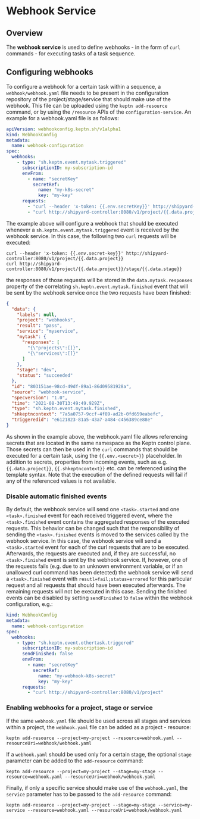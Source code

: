 # Webhook Service 

## Overview

The **webhook service** is used to define webhooks - in the form of `curl` commands - for executing tasks of a task sequence.

## Configuring webhooks

To configure a webhook for a certain task within a sequence, a `webhook/webhook.yaml` file needs to be present in the 
configuration repository of the project/stage/service that should make use of the webhook. This file can be uploaded using the `keptn add-resource` command, 
or by using the `/resource` APIs of the `configuration-service`. An example for a webhook.yaml file is as follows:

```yaml
apiVersion: webhookconfig.keptn.sh/v1alpha1
kind: WebhookConfig
metadata:
  name: webhook-configuration
spec:
  webhooks:
    - type: "sh.keptn.event.mytask.triggered"
      subscriptionID: my-subscription-id
      envFrom: 
        - name: "secretKey"
          secretRef:
            name: "my-k8s-secret"
            key: "my-key"
      requests:
        - "curl --header 'x-token: {{.env.secretKey}}' http://shipyard-controller:8080/v1/project/{{.data.project}}"
        - "curl http://shipyard-controller:8080/v1/project/{{.data.project}}/stage/{{.data.stage}}"
```

The example above will configure a webhook that should be executed whenever a `sh.keptn.event.mytask.triggered` event is received by the webhook service.
In this case, the following two `curl` requests will be executed:

```
curl --header 'x-token: {{.env.secret-key}}' http://shipyard-controller:8080/v1/project/{{.data.project}}
curl http://shipyard-controller:8080/v1/project/{{.data.project}}/stage/{{.data.stage}}
```

the responses of those requests will be stored in the `data.mytask.responses` property of the correlating 
`sh.keptn.event.mytask.finished` event that will be sent by the webhook service once the two requests have been finished:

```json
{
  "data": {
    "labels": null,
    "project": "webhooks",
    "result": "pass",
    "service": "myservice",
    "mytask": {
      "responses": [
        "{\"projects\":[]}",
        "{\"services\":[]}"
      ]
    },
    "stage": "dev",
    "status": "succeeded"
  },
  "id": "803151ae-98cd-49df-89a1-86d09581928a",
  "source": "webhook-service",
  "specversion": "1.0",
  "time": "2021-08-30T13:49:49.929Z",
  "type": "sh.keptn.event.mytask.finished",
  "shkeptncontext": "7a5a0757-9ccf-4f89-ad2b-0fd659eabefc",
  "triggeredid": "e6121823-81a5-43a7-a484-c456389ce88e"
}
```

As shown in the example above, the webhook.yaml file allows referencing secrets that are located in the same namespace as the 
Keptn control plane. Those secrets can then be used in the `curl` commands that should be executed for a certain task, using the `{{.env.<secret>}}` placeholder.
In addition to secrets, properties from incoming events, such as e.g. `{{.data.project}}`, `{{.shkeptncontext}}` etc. can be referenced using the template syntax.
Note that the execution of the defined requests will fail if any of the referenced values is not available.

### Disable automatic finished events

By default, the webhook service will send one `<task>.started` and one `<task>.finished` event for each received triggered event, where the `<task>.finished` event contains the aggregated responses 
of the executed requests. This behavior can be changed such that the responsibility of sending the `<task>.finished` events is moved to the services called by the webhook service. In this case,
the webhook service will send a `<task>.started` event for each of the curl requests that are to be executed. Afterwards, the requests are executed and, if they are successful, no `<task>.finished` event is sent by the webhook service.
If, however, one of the requests fails (e.g. due to an unknown environment variable, or if an unallowed curl command has been detected) the webhook service will send a `<task>.finished` event with `resutl=fail;status=errored` for this particular request and all requests that should have been executed afterwards. The remaining requests will not be executed in this case.
Sending the finished events can be disabled by setting `sendFinished` to `false` within the webhook configuration, e.g.:

```yaml
kind: WebhookConfig
metadata:
  name: webhook-configuration
spec:
  webhooks:
    - type: "sh.keptn.event.othertask.triggered"
      subscriptionID: my-subscription-id
      sendFinished: false
      envFrom: 
        - name: "secretKey"
          secretRef:
            name: "my-webhook-k8s-secret"
            key: "my-key"
      requests:
        - "curl http://shipyard-controller:8080/v1/project"
```

### Enabling webhooks for a project, stage or service

If the same `webhook.yaml` file should be used across all stages and services within a project, the `webhook.yaml` file can be added as a project - resource:

```
keptn add-resource --project=my-project --resource=webhook.yaml --resourceUri=webhook/webhook.yaml
```

If a `webhook.yaml` should be used only for a certain stage, the optional `stage` parameter can be added to the `add-resource` command:

```
keptn add-resource --project=my-project --stage=my-stage --resource=webhook.yaml --resourceUri=webhook/webhook.yaml
```

Finally, if only a specific service should make use of the `webhook.yaml`, the `service` parameter has to be passed to the `add-resource` command:

```
keptn add-resource --project=my-project --stage=my-stage --service=my-service --resource=webhook.yaml --resourceUri=webhook/webhook.yaml
```
